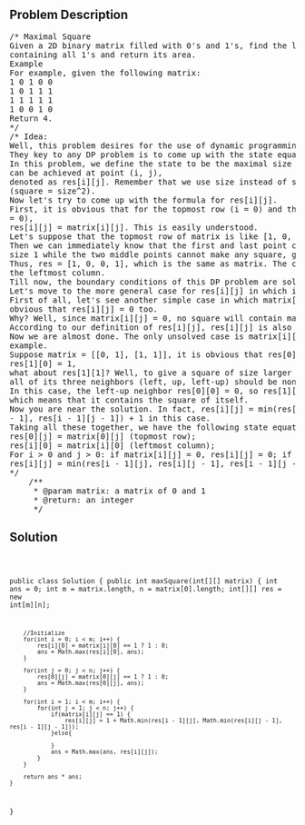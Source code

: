 <!--
<style>
  body { font-family: Arial, sans-serif; }
  .container { max-width: 100%; margin: 0 auto; padding: 10px; }
  .comment-block { max-width: 30%; background-color: #f9f9f9; padding: 10px; border-left: 5px solid #ccc; overflow-wrap: break-word; white-space: pre-wrap; }
  .code-block { background-color: #f4f4f4; padding: 10px; border: 1px solid #ddd; overflow-wrap: break-word; white-space: pre-wrap; }
</style>
-->

<div class='container'>
<h2>Problem Description</h2>
<div class='comment-block'>
<pre>
/* Maximal Square
Given a 2D binary matrix filled with 0's and 1's, find the largest square
containing all 1's and return its area.
Example
For example, given the following matrix:
1 0 1 0 0
1 0 1 1 1
1 1 1 1 1
1 0 0 1 0
Return 4.
*/
/* Idea:
Well, this problem desires for the use of dynamic programming.
They key to any DP problem is to come up with the state equation.
In this problem, we define the state to be the maximal size of the square that
can be achieved at point (i, j),
denoted as res[i][j]. Remember that we use size instead of square as the state
(square = size^2).
Now let's try to come up with the formula for res[i][j].
First, it is obvious that for the topmost row (i = 0) and the leftmost column (j
= 0),
res[i][j] = matrix[i][j]. This is easily understood.
Let's suppose that the topmost row of matrix is like [1, 0, 0, 1].
Then we can immediately know that the first and last point can be a square of
size 1 while the two middle points cannot make any square, giving a size of 0.
Thus, res = [1, 0, 0, 1], which is the same as matrix. The case is similar for
the leftmost column.
Till now, the boundary conditions of this DP problem are solved.
Let's move to the more general case for res[i][j] in which i > 0 and j > 0.
First of all, let's see another simple case in which matrix[i][j] = 0. It is
obvious that res[i][j] = 0 too.
Why? Well, since matrix[i][j] = 0, no square will contain matrix[i][j].
According to our definition of res[i][j], res[i][j] is also 0.
Now we are almost done. The only unsolved case is matrix[i][j] = 1. Let's see an
example.
Suppose matrix = [[0, 1], [1, 1]], it is obvious that res[0][0] = 0, res[0][1] =
res[1][0] = 1,
what about res[1][1]? Well, to give a square of size larger than 1 in res[1][1],
all of its three neighbors (left, up, left-up) should be non-zero, right?
In this case, the left-up neighbor res[0][0] = 0, so res[1][1] can only be 1,
which means that it contains the square of itself.
Now you are near the solution. In fact, res[i][j] = min(res[i - 1][j], res[i][j
- 1], res[i - 1][j - 1]) + 1 in this case.
Taking all these together, we have the following state equations.
res[0][j] = matrix[0][j] (topmost row);
res[i][0] = matrix[i][0] (leftmost column);
For i > 0 and j > 0: if matrix[i][j] = 0, res[i][j] = 0; if matrix[i][j] = 1,
res[i][j] = min(res[i - 1][j], res[i][j - 1], res[i - 1][j - 1]) + 1.
*/
    /**
     * @param matrix: a matrix of 0 and 1
     * @return: an integer
     */
</pre>
</div>

<h2>Solution</h2>
<div class='code-block'>
<pre><code class='language-java'>




public class Solution {
    public int maxSquare(int[][] matrix) {
        int ans = 0;
        int m = matrix.length, n = matrix[0].length;
        int[][] res = new int[m][n];
        
        //Initialize
        for(int i = 0; i < m; i++) {
            res[i][0] = matrix[i][0] == 1 ? 1 : 0;
            ans = Math.max(res[i][0], ans);
        }
        
        for(int j = 0; j < n; j++) {
            res[0][j] = matrix[0][j] == 1 ? 1 : 0;
            ans = Math.max(res[0][j], ans);
        }
        
        for(int i = 1; i < m; i++) {
            for(int j = 1; j < n; j++) {
                if(matrix[i][j] == 1) {
                    res[i][j] = 1 + Math.min(res[i - 1][j], Math.min(res[i][j - 1], res[i - 1][j - 1]));
                }else{
                    
                }
                ans = Math.max(ans, res[i][j]);
            }
        }
        
        return ans * ans;
    }
}





</code></pre>
</div>
</div>
